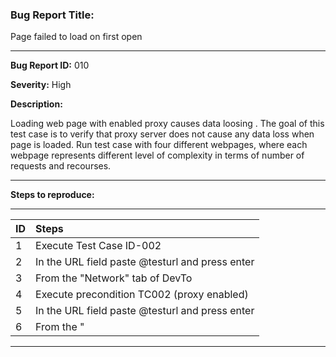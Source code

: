 ### Bug Report Title: ###

Page failed to load on first open								

---

**Bug Report ID:** 010

**Severity:** High


**Description:**

Loading web page with enabled proxy causes data loosing . 
The goal of this test case is to verify that proxy server does not cause any data loss when page is loaded.
Run test case with four different webpages, where each webpage represents different level of complexity in terms of number 
of requests and recourses.

---

**Steps to reproduce:**

___

|      ID       | Steps | 
| :------------ |:--------------| 
|       1       | Execute Test Case ID-002 |  
|       2       | In the URL field paste @testurl and press enter | 
|       3       | From the "Network" tab of DevTo |
|       4       | Execute precondition TC002 (proxy enabled) |  
|       5       | In the URL field paste @testurl and press enter | 
|       6       | From the " | 

---

